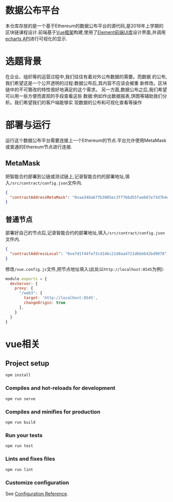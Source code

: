 # 数据公布平台
本仓库存放的是一个基于Ethereum的数据公布平台的源代码,是2018年上学期的区块链课程设计.前端基于[Vue框架](https://cn.vuejs.org/index.html)构建,使用了[Element前端UI库](http://element-cn.eleme.io)设计界面,并调用[echarts API](http://echarts.baidu.com/)进行可视化的显示.

# 选题背景
在企业、组织等的运营过程中,我们往往有着对外公布数据的需要。而数据
的公布,我们希望这是一个公开透明的过程:数据公布后,其内容不应该会被重
新修改。区块链中的不可篡改的特性很好地满足的这个需求。
另一方面,数据公布之后,我们希望可以用一些方便而直观的手段查看这些
数据:例如作出数据报表,饼图等辅助我们分析。我们希望我们的客户端能够实
现数据的公布和可视化查看等操作

# 部署与运行
运行这个数据公布平台需要连接上一个Ethereum的节点.平台允许使用MetaMask或普通的Ethereum节点进行连接.
## MetaMask
把智能合约部署到公链或测试链上,记录智能合约的部署地址,填入`/src/contract/config.json`文件内.
```json
{
  "contractAddressMetaMask": "0xaa348a67fb3005ec3ff766d55fae607e73d7b4ce"
}
```

## 普通节点
部署好自己的节点后,记录智能合约的部署地址,填入`/src/contract/config.json`文件内.
```json
{
  "contractAddressLocal": "0xe7d1f44fe73cd146c21d8aa4721d6bb642bd9078",
}
```
修改`/vue.config.js`文件,把节点地址填入(此处以`http://localhost:8545`为例):
```js
module.exports = {
  devServer: {
    proxy: {
      "/web3": {
        target: 'http://localhost:8545',
        changeOrigin: true
      },
    }
  }
}
```
# vue相关
## Project setup
```
npm install
```

### Compiles and hot-reloads for development
```
npm run serve
```

### Compiles and minifies for production
```
npm run build
```

### Run your tests
```
npm run test
```

### Lints and fixes files
```
npm run lint
```

### Customize configuration
See [Configuration Reference](https://cli.vuejs.org/config/).
